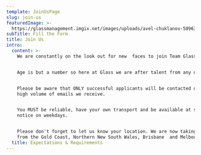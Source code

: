 ```yaml
---
template: JoinUsPage
slug: join-us
featuredImage: >-
  https://glassmanagement.imgix.net/images/uploads/avel-chuklanov-509630-unsplash.png
subTitle: Fill the Form
title: Join Us
intro:
  content: >-
    We are constantly on the look out for new  faces to join Team Glass.


    Age is but a number so here at Glass we are after talent from any decade.


    Please be aware that ONLY successful applicants will be contacted due to the
    high volume of emails we receive.


    You MUST be reliable, have your own transport and be available at short
    notice on weekdays.


    Please don't forget to let us know your location. We are now taking talent
    from the Gold Coast, Northern New South Wales, Brisbane  and Melbourne.
  title: Expectations & Requirements
---
```


